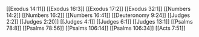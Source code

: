 [[Exodus 14:11]]
[[Exodus 16:3]]
[[Exodus 17:2]]
[[Exodus 32:1]]
[[Numbers 14:2]]
[[Numbers 16:2]]
[[Numbers 16:41]]
[[Deuteronomy 9:24]]
[[Judges 2:2]]
[[Judges 2:20]]
[[Judges 4:1]]
[[Judges 6:1]]
[[Judges 13:1]]
[[Psalms 78:8]]
[[Psalms 78:56]]
[[Psalms 106:14]]
[[Psalms 106:34]]
[[Acts 7:51]]
